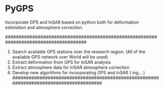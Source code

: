 # PyGPS
Incorporate GPS and InSAR based on python both for deformation estimation and atmosphere correction.

######################################################################################
1. Search available GPS stations over the research region. (All of the available GPS network over World will be used)
2. Extract deformation from GPS for InSAR analysis 
3. Extract atmosphere data for InSAR atmosphere correction 
4. Develop new algorithms for incorporating GPS and InSAR  ( ing... )
#######################################################################################
